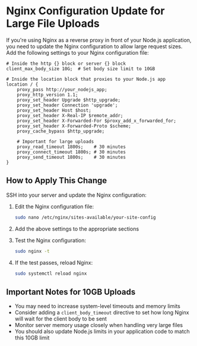 # Nginx Configuration Update for Large File Uploads

If you're using Nginx as a reverse proxy in front of your Node.js application, you need to update the Nginx configuration to allow large request sizes. Add the following settings to your Nginx configuration file:

```nginx
# Inside the http {} block or server {} block
client_max_body_size 10G;  # Set body size limit to 10GB

# Inside the location block that proxies to your Node.js app
location / {
    proxy_pass http://your_nodejs_app;
    proxy_http_version 1.1;
    proxy_set_header Upgrade $http_upgrade;
    proxy_set_header Connection 'upgrade';
    proxy_set_header Host $host;
    proxy_set_header X-Real-IP $remote_addr;
    proxy_set_header X-Forwarded-For $proxy_add_x_forwarded_for;
    proxy_set_header X-Forwarded-Proto $scheme;
    proxy_cache_bypass $http_upgrade;
    
    # Important for large uploads
    proxy_read_timeout 1800s;    # 30 minutes
    proxy_connect_timeout 1800s; # 30 minutes
    proxy_send_timeout 1800s;    # 30 minutes
}
```

## How to Apply This Change

SSH into your server and update the Nginx configuration:

1. Edit the Nginx configuration file:
   ```bash
   sudo nano /etc/nginx/sites-available/your-site-config
   ```

2. Add the above settings to the appropriate sections

3. Test the Nginx configuration:
   ```bash
   sudo nginx -t
   ```

4. If the test passes, reload Nginx:
   ```bash
   sudo systemctl reload nginx
   ```

## Important Notes for 10GB Uploads

- You may need to increase system-level timeouts and memory limits
- Consider adding a `client_body_timeout` directive to set how long Nginx will wait for the client body to be sent
- Monitor server memory usage closely when handling very large files
- You should also update Node.js limits in your application code to match this 10GB limit 